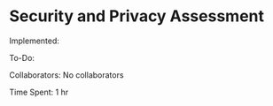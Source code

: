 # Security and Privacy Assessment

Implemented: 

To-Do: 

Collaborators: No collaborators

Time Spent: 1 hr